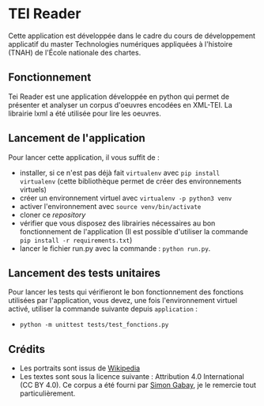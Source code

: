 # TEI Reader

Cette application est développée dans le cadre du cours de développement applicatif du master Technologies numériques appliquées à l'histoire (TNAH) de l'École nationale des chartes.

## Fonctionnement
Tei Reader est une application développée en python qui permet de présenter et analyser un corpus d'oeuvres encodées en XML-TEI.
La librairie lxml a été utilisée pour lire les oeuvres.

## Lancement de l'application
Pour lancer cette application, il vous suffit de :
* installer, si ce n'est pas déjà fait `virtualenv` avec `pip install virtualenv` (cette bibliothèque permet de créer des environnements virtuels)
* créer un environnement virtuel avec `virtualenv -p python3 venv`
* activer l'environnement avec `source venv/bin/activate`
* cloner ce *repository*
* vérifier que vous disposez des librairies nécessaires au bon fonctionnement de l'application (Il est possible d'utiliser la commande `pip install -r requirements.txt`)
* lancer le fichier run.py avec la commande :  `python run.py`.

## Lancement des tests unitaires
Pour lancer les tests qui vérifieront le bon fonctionnement des fonctions utilisées par l'application, vous devez, une fois l'environnement virtuel activé, utiliser la commande suivante depuis `application` :
* `python -m unittest tests/test_fonctions.py`

## Crédits
* Les portraits sont issus de [Wikipedia](https://www.wikipedia.org/)
* Les textes sont sous la licence suivante : Attribution 4.0 International (CC BY 4.0).
Ce corpus a été fourni par [Simon Gabay](https://github.com/gabays), je le remercie tout particulièrement.